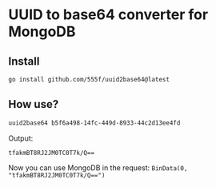# UUID to base64 converter for MongoDB

## Install 

```sh
go install github.com/555f/uuid2base64@latest
```

## How use?

```sh
uuid2base64 b5f6a498-14fc-449d-8933-44c2d13ee4fd
```

Output:

```sh
tfakmBT8RJ2JM0TC0T7k/Q==
```

Now you can use MongoDB in the request: `BinData(0, "tfakmBT8RJ2JM0TC0T7k/Q==")`